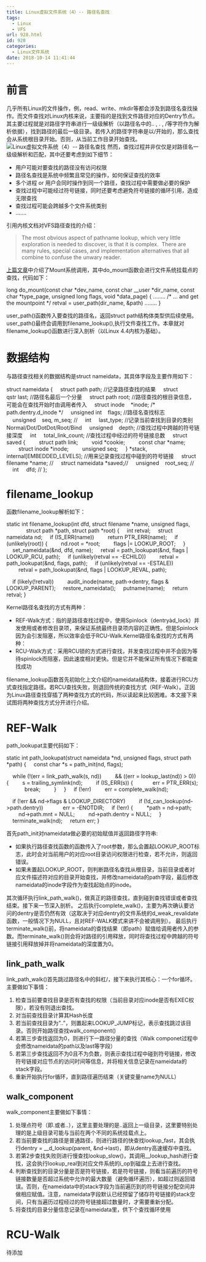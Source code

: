 ```yaml
---
title: Linux虚拟文件系统（4）-- 路径名查找
tags:
  - Linux
  - VFS
url: 928.html
id: 928
categories:
  - Linux文件系统
date: 2018-10-14 11:41:44
---
```


前言
==

几乎所有Linux的文件操作，例，read、write、mkdir等都会涉及到路径名查找操作。而文件查找对Linux内核来说，主要指的是找到文件路径对应的Dentry节点。其主要过程就是对路径字符串进行一级级解析（以路径名中的.. , . , /等字符作为解析依据），找到路径的最后一级目录。若传入的路径字符串是以/开始的，那么查找会从系统根目录开始。否则，从当前工作目录开始查找。 ![Linux虚拟文件系统（4）-- 路径名查找](http://pic.l2h.site/l2hsitevfs-4-find.jpeg "Linux虚拟文件系统（4）-- 路径名查找") 然而，查找过程并非仅仅是对路径名一级级解析和匹配，其中还要考虑到如下细节：

*   用户可能对要查找的路径没有访问权限
*   路径名查找是系统中频繁且常见的操作，如何保证查找的效率
*   多个进程 or 用户会同时操作到同一个路径，查找过程中需要做必要的保护
*   查找过程中可能经过符号链接，同时还要考虑避免符号链接的循环引用，造成无限查找
*   查找过程可能会跨越多个文件系统类别
*   …….

引用内核文档对VFS路径查找的介绍：

> The most obvious aspect of pathname lookup, which very little exploration is needed to discover, is that it is complex.  There are many rules, special cases, and implementation alternatives that all combine to confuse the unwary reader.

[上篇文章](http://l2h.site/linux-vfs-3/)中介绍了Mount系统调用，其中do_mount函数会进行文件系统挂载点的查找，代码如下：

long do\_mount(const char \*dev\_name, const char \_\_user \*dir\_name,
const char \*type\_page, unsigned long flags, void \*data\_page)
{
........
/\* ... and get the mountpoint */
retval = user\_path(dir\_name, &path)
........
}

user\_path()函数传入要查找的路径名，返回struct path结构体类型供后续使用。user\_path()最终会调用到filename\_lookup(),执行文件查找工作。本章就对filename\_lookup()函数进行深入剖析（以Linux 4.4内核为基础）。

数据结构
====

与路径查找相关的数据结构是struct nameidata，其具体字段及主要作用如下：

struct nameidata {
    struct path path;              //记录路径查找的结果
    struct qstr last;                //路径名最后一个分量
    struct path root;              //路径查找的根目录信息，可能会在查找开始时由调用者传入
    struct inode    \*inode; /\* path.dentry.d_inode */
    unsigned int    flags;       //路径名查找标志
    unsigned    seq, m_seq; //
    int     last_type;               //记录当前查找到目录的类别Normal/Dot/DotDot/Root/Bind
    unsigned    depth;          //查找过程中跨越的符号链接深度
    int     total\_link\_count;    //查找过程中经过的符号链接总数
    struct saved {
        struct path link;
        void *cookie;
        const char *name;
        struct inode *inode;
        unsigned seq; 
    } *stack, internal\[EMBEDDED_LEVELS\]; //用来记录查找过程中碰到的符号链接
    struct filename *name;    //
    struct nameidata *saved;//
    unsigned    root_seq;      //
    int     dfd;                        //
};

filename_lookup
===============

函数filename_lookup解析如下：

static int filename_lookup(int dfd, struct filename *name, unsigned flags,
               struct path \*path, struct path \*root)
{
    int retval;
    struct nameidata nd;
    if (IS_ERR(name))
        return PTR_ERR(name);
    if (unlikely(root)) {
        nd.root = *root;
        flags |= LOOKUP_ROOT;
    }
    set_nameidata(&nd, dfd, name);
    retval = path\_lookupat(&nd, flags | LOOKUP\_RCU, path);
    if (unlikely(retval == -ECHILD))
        retval = path_lookupat(&nd, flags, path);
    if (unlikely(retval == -ESTALE))
        retval = path\_lookupat(&nd, flags | LOOKUP\_REVAL, path);

    if (likely(!retval))
        audit\_inode(name, path->dentry, flags & LOOKUP\_PARENT);
    restore_nameidata();
    putname(name);
    return retval;
}

Kernel路径名查找的方式有两种：

*   REF-Walk方式：指的是路径查找过程中，使用Spinlock（dentryàd_lock）并发使用或者修改目录项，来保证系统最终目录项内容的正确性。但是Spinlock因为会引发阻塞，所以效率会低于RCU-Walk.Kernel路径名查找的方式有两种：
*   RCU-Walk方式：采用RCU锁的方式进行查找，并发查找过程中并不会因为等待spinlock而阻塞，因此速度相对更快。但是它并不能保证所有情况下都能查找成功

filename_lookup函数首先初始化上文介绍的nameidata结构体，接着进行RCU方式查找指定路径。若RCU查找失败，则退回传统的查找方式（REF-Walk）。正因为Linux路径查找穿插了两种查找方式的代码，所以读起来比较困难。本文接下来试图将两种查找方式分开进行介绍。

REF-Walk
========

path_lookupat主要代码如下：

static int path_lookupat(struct nameidata \*nd, unsigned flags, struct path \*path)
{
    const char *s = path_init(nd, flags);

    while (!(err = link\_path\_walk(s, nd))
        && ((err = lookup_last(nd)) > 0)) {
        s = trailing_symlink(nd);
        if (IS_ERR(s)) {
            err = PTR_ERR(s);
            break;
        }
    }
    if (!err)
        err = complete_walk(nd);

    if (!err && nd->flags & LOOKUP_DIRECTORY)
        if (!d\_can\_lookup(nd->path.dentry))
            err = -ENOTDIR;
    if (!err) {
        *path = nd->path;
        nd->path.mnt = NULL;
        nd->path.dentry = NULL;
    }
    terminate_walk(nd);
    return err;
}

首先path_init对nameidata做必要的初始赋值并返回路径字符串:

*   如果执行路径查找函数的函数传入了root参数，那么会置起LOOKUP_ROOT标志，此时会对当前用户的对应root目录访问权限进行检查，若不允许，则返回错误。
*   如果未置起LOOKUP_ROOT，则判断路径名查找从根目录，当前目录或者对应文件描述符对应的目录开始查找，并修改nameidata的path字段，最后修改nameidata的inode字段作为查找起始点的inode。

其次循环执行link\_path\_walk()，做真正的路径查找，直到碰到查找错误或者查找结束。接下来一节深入剖析。 之后执行complete\_walk()，主要为再次确认要访问的dentry是否仍然有效（这取决于对应dentry的文件系统的d\_weak\_revalidate函数，一般情况下为NULL，且对REF-WALK模式来讲不会被调用到）。 最后执行terminate\_walk()前，将nameidata的查找结果（即path）赋值给调用者传入的参数。而terminate_walk()则会将对路径的引用释放，同时将查找过程中跨越的符号链接引用释放掉并将nameidata的深度置为0。

link\_path\_walk
----------------

link\_path\_walk()首先跳过路径名中的斜杠/，接下来执行其核心：一个for循环。主要做如下事情：

1.  检查当前要查找目录是否有查找的权限（当前目录对应inode是否有EXEC权限），若没有则退出查找。
2.  对当前查找目录计算其Hash长度
3.  若当前查找目录为”..”，则置起来LOOKUP\_JUMP标记，表示查找跳过该目录。否则开始路径查找walk\_component()
4.  若第三步查找返回为0，则进行下一路径分量的查找（Walk componet过程中会修改nameidata的path以及last等字段）
5.  若第三步查找返回不为0且不为负数，则表示查找过程中碰到符号链接，修改符号链接对应节点的访问时间等信息，并将相关信息记录在nameidata的stack字段。
6.  重新开始执行for循环，直到路径遍历结束（关键变量name为NULL）

walk_component
--------------

walk_component主要做如下事情：

1.  处理点符号（即.或者..），这里主要处理的是..返回上一级目录，这里要特别处理的是上级目录可能与当前在两个不同的系统挂载点上。
2.  若当前要查找的路径是普通路径，则进行路径的快查找lookup\_fast，其会执行dentry = \_\_d_lookup(parent, &nd->last)，即从dentry高速缓存中查找。
3.  若第2步查找失败则进行慢查找lookup\_slow()，其调用\_\_lookup\_hash进行查找，这会执行lookup\_real到对应文件系统的i_op到磁盘上去进行查找。
4.  判断查找到的目录分量是否是符号链接，若是符号链接，则看当前遍历的符号链接数量是否超过系统中允许的最大数量（避免循环遍历），如超过则返回错误。否则，在nameidata中的stack字段为当前遍历到的符号链接分配空间并做相应赋值。注意，nameidata字段默认已经预留了储存符号链接的stack空间，只有当遍历过程经过的符号链接超过数量时，才需要重新分配。
5.  将查找的目录分量信息记录在nameidata里，供下个查找循环使用

RCU-Walk
========

待添加